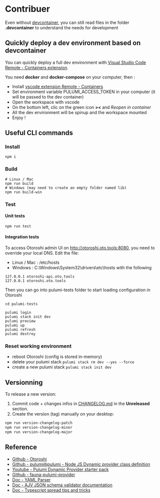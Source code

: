 # Contribuer

Even without [devcontainer](https://containers.dev), you can still read files in the folder **.devcontainer** to understand the needs for development

## Quickly deploy a dev environment based on devcontainer

You can quickly deploy a full dev environment with [Visual Studio Code Remote - Containers extension](https://code.visualstudio.com/docs/remote/containers).

You need **docker** and **docker-compose** on your computer, then :

- Install [vscode extension Remote - Containers](https://marketplace.visualstudio.com/items?itemName=ms-vscode-remote.remote-containers)
- Set environment variable PULUMI_ACCESS_TOKEN in your computer (it will be passed to the dev container)
- Open the workspace with vscode
- On the bottom left, clic on the green icon **><** and _Reopen in container_
- All the dev environment will be spinup and the workspace mounted
- Enjoy !

## Useful CLI commands

### Install

```shell
npm i
```

### Build

```shell
# Linux / Mac
npm run build
# Windows (may need to create an empty folder named lib)
npm run build-win
```

### Test

#### Unit tests

```shell
npm run test
```

#### Integration tests

To access Otoroshi admin UI on <http://otoroshi.oto.tools:8080>, you need to override your local DNS. Edit the file:

- Linux / Mac : /etc/hosts
- Windows : C:\Windows\System32\drivers\etc\hosts with the following

```text
127.0.0.1 otoroshi-api.oto.tools
127.0.0.1 otoroshi.oto.tools
```

Then you can go into pulumi-tests folder to start loading configuration in Otoroshi

```shell
cd pulumi-tests

pulumi login
pulumi stack init dev
pulumi preview
pulumi up
pulumi refresh
pulumi destroy
```

### Reset working environment

- reboot Otoroshi (config is stored in-memory)
- delete your pulumi stack `pulumi stack rm dev --yes --force`
- create a new pulumi stack `pulumi stack init dev`

## Versionning

To release a new version:

1. Commit code + changes infos in [CHANGELOG.md](./CHANGELOG.md) in the **Unreleased** section.
2. Create the version (tag) manually on your desktop:

```bash
npm run version-changelog-patch
npm run version-changelog-minor
npm run version-changelog-major
```

## Reference

- [Github - Otoroshi](https://github.com/MAIF/otoroshi)
- [Github - pulumi@pulumi - Node JS Dynamic provider class definition](https://github.com/pulumi/pulumi/blob/master/sdk/nodejs/dynamic/index.ts#L204)
- [Youtube - Pulumi Dynamic Provider starter pack](https://www.youtube.com/watch?v=H4nehfvCLm8)
- [Github - fauna-pulumi-provider](https://github.com/TriangularCube/fauna-pulumi-provider)
- [Doc - YAML Parser](https://eemeli.org/yaml/#api-overview)
- [Doc - AJV JSON schema validator documentation](https://ajv.js.org/json-schema.html)
- [Doc - Typescript spread tips and tricks](https://levelup.gitconnected.com/spreading-resting-and-renaming-properties-in-typescript-68fb35ffb1f)
